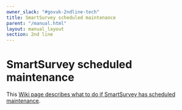 ```yaml
---
owner_slack: "#govuk-2ndline-tech"
title: SmartSurvey scheduled maintenance
parent: "/manual.html"
layout: manual_layout
section: 2nd line
---
```


# SmartSurvey scheduled maintenance

This [Wiki page describes what to do if SmartSurvey has scheduled maintenance][doc].

[doc]: https://gov-uk.atlassian.net/wiki/spaces/PLOPS/pages/3155263491/SmartSurvey+has+scheduled+maintenance
